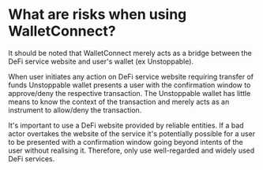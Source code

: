 # What are risks when using WalletConnect?

It should be noted that WalletConnect merely acts as a bridge between the DeFi service website and user's wallet (ex Unstoppable).

When user initiates any action on DeFi service website requiring transfer of funds Unstoppable wallet presents a user with the confirmation window to approve/deny the respective transaction. The Unstoppable wallet has little means to know the context of the transaction and merely acts as an instrument to allow/deny the transaction.

It's important to use a DeFi website provided by reliable entities. If a bad actor overtakes the website of the service it's potentially possible for a user to be presented with a confirmation window going beyond intents of the user without realising it. Therefore, only use well-regarded and widely used DeFi services.
